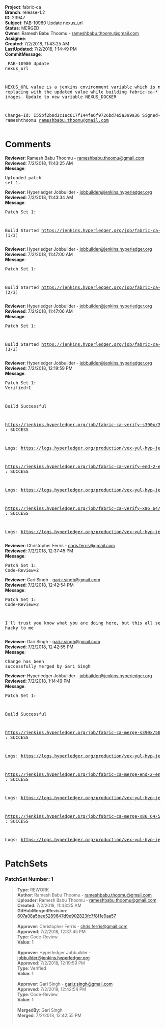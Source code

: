<strong>Project</strong>: fabric-ca<br><strong>Branch</strong>: release-1.2<br><strong>ID</strong>: 23947<br><strong>Subject</strong>:  FAB-10980 Update nexus_url<br><strong>Status</strong>: MERGED<br><strong>Owner</strong>: Ramesh Babu Thoomu - rameshbabu.thoomu@gmail.com<br><strong>Assignee</strong>:<br><strong>Created</strong>: 7/2/2018, 11:43:25 AM<br><strong>LastUpdated</strong>: 7/2/2018, 1:14:49 PM<br><strong>CommitMessage</strong>:<br><pre> FAB-10980 Update nexus_url

 NEXUS_URL value is a jenkins environment variable which is
 not replacing with the updated value while building fabric-ca-*
 docker images. Update to new variable NEXUS_DOCKER

Change-Id: I55bf2b0d3c1ec617f144fe6f9726bd7e5a399a36
Signed-off-by: rameshthoomu <rameshbabu.thoomu@gmail.com>
</pre><h1>Comments</h1><strong>Reviewer</strong>: Ramesh Babu Thoomu - rameshbabu.thoomu@gmail.com<br><strong>Reviewed</strong>: 7/2/2018, 11:43:25 AM<br><strong>Message</strong>: <pre>Uploaded patch set 1.</pre><strong>Reviewer</strong>: Hyperledger Jobbuilder - jobbuilder@jenkins.hyperledger.org<br><strong>Reviewed</strong>: 7/2/2018, 11:43:34 AM<br><strong>Message</strong>: <pre>Patch Set 1:

Build Started https://jenkins.hyperledger.org/job/fabric-ca-verify-s390x/3337/ (1/3)</pre><strong>Reviewer</strong>: Hyperledger Jobbuilder - jobbuilder@jenkins.hyperledger.org<br><strong>Reviewed</strong>: 7/2/2018, 11:47:00 AM<br><strong>Message</strong>: <pre>Patch Set 1:

Build Started https://jenkins.hyperledger.org/job/fabric-ca-verify-end-2-end-x86_64/620/ (2/3)</pre><strong>Reviewer</strong>: Hyperledger Jobbuilder - jobbuilder@jenkins.hyperledger.org<br><strong>Reviewed</strong>: 7/2/2018, 11:47:06 AM<br><strong>Message</strong>: <pre>Patch Set 1:

Build Started https://jenkins.hyperledger.org/job/fabric-ca-verify-x86_64/3246/ (3/3)</pre><strong>Reviewer</strong>: Hyperledger Jobbuilder - jobbuilder@jenkins.hyperledger.org<br><strong>Reviewed</strong>: 7/2/2018, 12:19:59 PM<br><strong>Message</strong>: <pre>Patch Set 1: Verified+1

Build Successful 

https://jenkins.hyperledger.org/job/fabric-ca-verify-s390x/3337/ : SUCCESS

Logs: https://logs.hyperledger.org/production/vex-yul-hyp-jenkins-3/fabric-ca-verify-s390x/3337

https://jenkins.hyperledger.org/job/fabric-ca-verify-end-2-end-x86_64/620/ : SUCCESS

Logs: https://logs.hyperledger.org/production/vex-yul-hyp-jenkins-3/fabric-ca-verify-end-2-end-x86_64/620

https://jenkins.hyperledger.org/job/fabric-ca-verify-x86_64/3246/ : SUCCESS

Logs: https://logs.hyperledger.org/production/vex-yul-hyp-jenkins-3/fabric-ca-verify-x86_64/3246</pre><strong>Reviewer</strong>: Christopher Ferris - chris.ferris@gmail.com<br><strong>Reviewed</strong>: 7/2/2018, 12:37:45 PM<br><strong>Message</strong>: <pre>Patch Set 1: Code-Review+2</pre><strong>Reviewer</strong>: Gari Singh - gari.r.singh@gmail.com<br><strong>Reviewed</strong>: 7/2/2018, 12:42:54 PM<br><strong>Message</strong>: <pre>Patch Set 1: Code-Review+2

I'll trust you know what you are doing here, but this all seems a bit hacky to me</pre><strong>Reviewer</strong>: Gari Singh - gari.r.singh@gmail.com<br><strong>Reviewed</strong>: 7/2/2018, 12:42:55 PM<br><strong>Message</strong>: <pre>Change has been successfully merged by Gari Singh</pre><strong>Reviewer</strong>: Hyperledger Jobbuilder - jobbuilder@jenkins.hyperledger.org<br><strong>Reviewed</strong>: 7/2/2018, 1:14:49 PM<br><strong>Message</strong>: <pre>Patch Set 1:

Build Successful 

https://jenkins.hyperledger.org/job/fabric-ca-merge-s390x/506/ : SUCCESS

Logs: https://logs.hyperledger.org/production/vex-yul-hyp-jenkins-3/fabric-ca-merge-s390x/506

https://jenkins.hyperledger.org/job/fabric-ca-merge-end-2-end-x86_64/94/ : SUCCESS

Logs: https://logs.hyperledger.org/production/vex-yul-hyp-jenkins-3/fabric-ca-merge-end-2-end-x86_64/94

https://jenkins.hyperledger.org/job/fabric-ca-merge-x86_64/508/ : SUCCESS

Logs: https://logs.hyperledger.org/production/vex-yul-hyp-jenkins-3/fabric-ca-merge-x86_64/508</pre><h1>PatchSets</h1><h3>PatchSet Number: 1</h3><blockquote><strong>Type</strong>: REWORK<br><strong>Author</strong>: Ramesh Babu Thoomu - rameshbabu.thoomu@gmail.com<br><strong>Uploader</strong>: Ramesh Babu Thoomu - rameshbabu.thoomu@gmail.com<br><strong>Created</strong>: 7/2/2018, 11:43:25 AM<br><strong>GitHubMergedRevision</strong>: [607a08a5bee5289647d9e902823fc7f8f1e9aa57](https://github.com/hyperledger-gerrit-archive/fabric-ca/commit/607a08a5bee5289647d9e902823fc7f8f1e9aa57)<br><br><strong>Approver</strong>: Christopher Ferris - chris.ferris@gmail.com<br><strong>Approved</strong>: 7/2/2018, 12:37:45 PM<br><strong>Type</strong>: Code-Review<br><strong>Value</strong>: 1<br><br><strong>Approver</strong>: Hyperledger Jobbuilder - jobbuilder@jenkins.hyperledger.org<br><strong>Approved</strong>: 7/2/2018, 12:19:59 PM<br><strong>Type</strong>: Verified<br><strong>Value</strong>: 1<br><br><strong>Approver</strong>: Gari Singh - gari.r.singh@gmail.com<br><strong>Approved</strong>: 7/2/2018, 12:42:54 PM<br><strong>Type</strong>: Code-Review<br><strong>Value</strong>: 1<br><br><strong>MergedBy</strong>: Gari Singh<br><strong>Merged</strong>: 7/2/2018, 12:42:55 PM<br><br></blockquote>